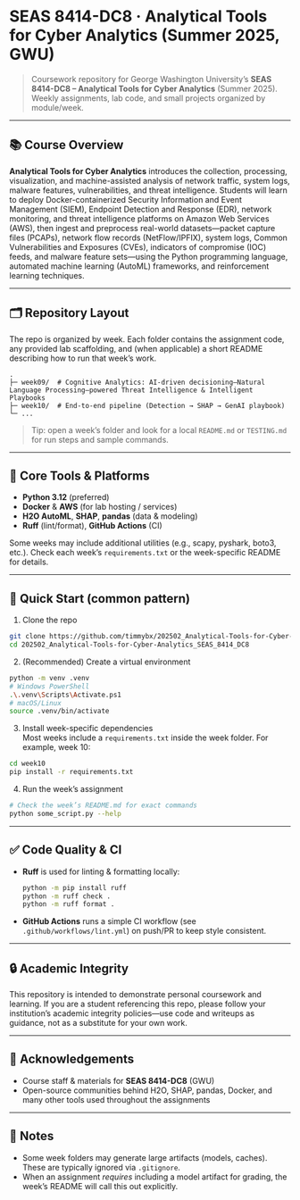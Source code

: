 # SEAS 8414-DC8 · Analytical Tools for Cyber Analytics (Summer 2025, GWU)

> Coursework repository for George Washington University’s **SEAS 8414-DC8 – Analytical Tools for Cyber Analytics** (Summer 2025).  
> Weekly assignments, lab code, and small projects organized by module/week.

---

## 📚 Course Overview

**Analytical Tools for Cyber Analytics** introduces the collection, processing, visualization, and machine-assisted analysis of network traffic, system logs, malware features, vulnerabilities, and threat intelligence. Students will learn to deploy Docker-containerized Security Information and Event Management (SIEM), Endpoint Detection and Response (EDR), network monitoring, and threat intelligence platforms on Amazon Web Services (AWS), then ingest and preprocess real-world datasets—packet capture files (PCAPs), network flow records (NetFlow/IPFIX), system logs, Common Vulnerabilities and Exposures (CVEs), indicators of compromise (IOC) feeds, and malware feature sets—using the Python programming language, automated machine learning (AutoML) frameworks, and reinforcement learning techniques.

---

## 🗂️ Repository Layout

The repo is organized by week. Each folder contains the assignment code, any provided lab scaffolding, and (when applicable) a short README describing how to run that week’s work.

```
.
├─ week09/  # Cognitive Analytics: AI-driven decisioning—Natural Language Processing–powered Threat Intelligence & Intelligent Playbooks 
├─ week10/  # End-to-end pipeline (Detection → SHAP → GenAI playbook)
└─ ...
```

> Tip: open a week’s folder and look for a local `README.md` or `TESTING.md` for run steps and sample commands.

---

## 🧰 Core Tools & Platforms

- **Python 3.12** (preferred)  
- **Docker** & **AWS** (for lab hosting / services)  
- **H2O AutoML**, **SHAP**, **pandas** (data & modeling)  
- **Ruff** (lint/format), **GitHub Actions** (CI)  

Some weeks may include additional utilities (e.g., scapy, pyshark, boto3, etc.). Check each week’s `requirements.txt` or the week-specific README for details.

---

## 🚀 Quick Start (common pattern)

1) Clone the repo
```bash
git clone https://github.com/timmybx/202502_Analytical-Tools-for-Cyber-Analytics_SEAS_8414_DC8.git
cd 202502_Analytical-Tools-for-Cyber-Analytics_SEAS_8414_DC8
```

2) (Recommended) Create a virtual environment
```bash
python -m venv .venv
# Windows PowerShell
.\.venv\Scripts\Activate.ps1
# macOS/Linux
source .venv/bin/activate
```

3) Install week-specific dependencies  
Most weeks include a `requirements.txt` inside the week folder. For example, week 10:
```bash
cd week10
pip install -r requirements.txt
```

4) Run the week’s assignment
```bash
# Check the week’s README.md for exact commands
python some_script.py --help
```

---

## ✅ Code Quality & CI

- **Ruff** is used for linting & formatting locally:
  ```bash
  python -m pip install ruff
  python -m ruff check .
  python -m ruff format .
  ```

- **GitHub Actions** runs a simple CI workflow (see `.github/workflows/lint.yml`) on push/PR to keep style consistent.

---

## 🔒 Academic Integrity

This repository is intended to demonstrate personal coursework and learning. If you are a student referencing this repo, please follow your institution’s academic integrity policies—use code and writeups as guidance, not as a substitute for your own work.

---

## 🙏 Acknowledgements

- Course staff & materials for **SEAS 8414-DC8** (GWU)  
- Open-source communities behind H2O, SHAP, pandas, Docker, and many other tools used throughout the assignments

---

## 📝 Notes

- Some week folders may generate large artifacts (models, caches). These are typically ignored via `.gitignore`.  
- When an assignment *requires* including a model artifact for grading, the week’s README will call this out explicitly.
